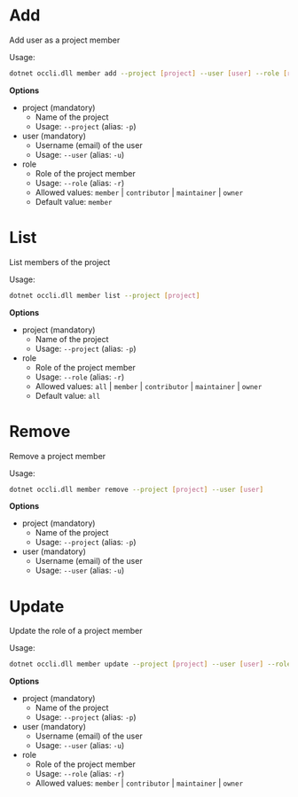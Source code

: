 # Add

Add user as a project member

Usage: 
```sh
dotnet occli.dll member add --project [project] --user [user] --role [role]
```

**Options**
* project (mandatory)
    * Name of the project
    * Usage: `--project` (alias: `-p`)
* user (mandatory)
    * Username (email) of the user
    * Usage: `--user` (alias: `-u`)
* role
    * Role of the project member
    * Usage: `--role` (alias: `-r`)
    * Allowed values: `member` | `contributor` | `maintainer` | `owner`
    * Default value: `member`

# List
List members of the project

Usage: 
```sh
dotnet occli.dll member list --project [project]
```

**Options**
* project (mandatory)
    * Name of the project
    * Usage: `--project` (alias: `-p`)
* role
    * Role of the project member
    * Usage: `--role` (alias: `-r`)
    * Allowed values: `all` | `member` | `contributor` | `maintainer` | `owner`
    * Default value: `all`

# Remove
Remove a project member

Usage: 
```sh
dotnet occli.dll member remove --project [project] --user [user]
```

**Options**
* project (mandatory)
    * Name of the project
    * Usage: `--project` (alias: `-p`)
* user (mandatory)
    * Username (email) of the user
    * Usage: `--user` (alias: `-u`)

# Update
Update the role of a project member

Usage: 
```sh
dotnet occli.dll member update --project [project] --user [user] --role [role]
``` 

**Options**
* project (mandatory)
    * Name of the project
    * Usage: `--project` (alias: `-p`)
* user (mandatory)
    * Username (email) of the user
    * Usage: `--user` (alias: `-u`)
* role
    * Role of the project member
    * Usage: `--role` (alias: `-r`)
    * Allowed values: `member` | `contributor` | `maintainer` | `owner`
